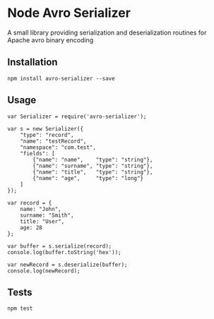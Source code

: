 Node Avro Serializer
=========

A small library providing serialization and deserialization routines for Apache avro binary encoding

## Installation

    npm install avro-serializer --save

## Usage

    var Serializer = require('avro-serializer');

    var s = new Serializer({
        "type": "record",
        "name": "testRecord",
        "namespace": "com.test",
        "fields": [
            {"name": "name",    "type": "string"},
            {"name": "surname", "type": "string"},
            {"name": "title",   "type": "string"},
            {"name": "age",     "type": "long"}
        ]
    });

    var record = {
        name: "John",
        surname: "Smith",
        title: "User",
        age: 28
    };

    var buffer = s.serialize(record);
    console.log(buffer.toString('hex'));

    var newRecord = s.deserialize(buffer);
    console.log(newRecord);

## Tests

    npm test
